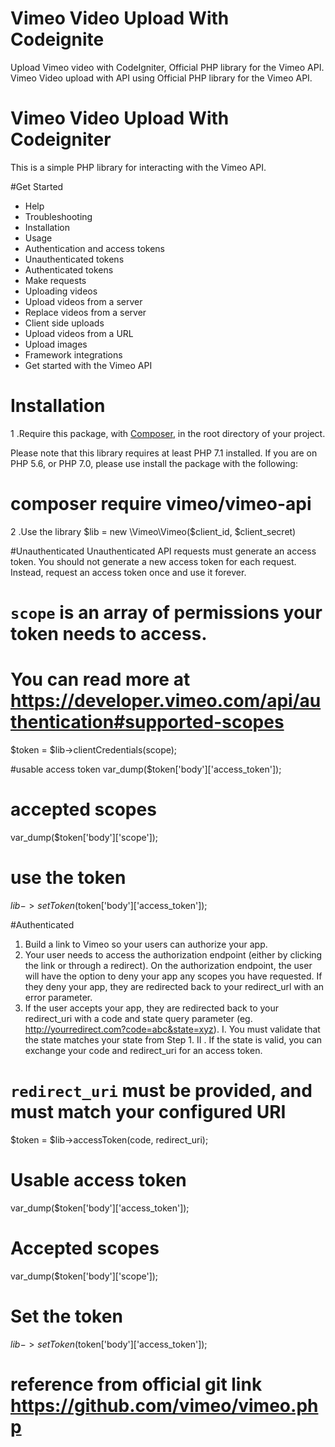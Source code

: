 # Vimeo Video Upload With Codeignite
Upload Vimeo video with CodeIgniter, Official PHP library for the Vimeo API. Vimeo Video upload with API using Official PHP library for the Vimeo API.  



# Vimeo Video Upload With Codeigniter 
This is a simple PHP library for interacting with the Vimeo API.

#Get Started
<ul>
	<li>Help</li>
	<li>Troubleshooting</li>
	<li>Installation</li>
	<li>Usage</li>
	<li>Authentication and access tokens</li>
	<li>Unauthenticated tokens</li>
	<li>Authenticated tokens</li>
	<li>Make requests</li>
	<li>Uploading videos</li>
	<li>Upload videos from a server</li>
	<li>Replace videos from a server</li>
	<li>Client side uploads</li>
	<li>Upload videos from a URL</li>
	<li>Upload images</li>
	<li>Framework integrations</li>
	<li>Get started with the Vimeo API</li>
</ul>

# Installation
1 .Require this package, with <a href="https://getcomposer.org/">Composer</a>, in the root directory of your project.

Please note that this library requires at least PHP 7.1 installed. If you are on PHP 5.6, or PHP 7.0, please use install the package with the following:

# composer require vimeo/vimeo-api

2 .Use the library $lib = new \Vimeo\Vimeo($client_id, $client_secret)

#Unauthenticated
Unauthenticated API requests must generate an access token. You should not generate a new access token for each request. Instead, request an access token once and use it forever.
# `scope` is an array of permissions your token needs to access.
# You can read more at https://developer.vimeo.com/api/authentication#supported-scopes
$token = $lib->clientCredentials(scope);

#usable access token
var_dump($token['body']['access_token']);

# accepted scopes
var_dump($token['body']['scope']);

# use the token
$lib->setToken($token['body']['access_token']);

#Authenticated
1. Build a link to Vimeo so your users can authorize your app.
2. Your user needs to access the authorization endpoint (either by clicking the link or through a redirect). On the authorization endpoint, the user will have the option to deny your app any scopes you have requested. If they deny your app, they are redirected back to your redirect_url with an error parameter.
3. If the user accepts your app, they are redirected back to your redirect_uri with a code and state query parameter (eg. http://yourredirect.com?code=abc&state=xyz).
     I. You must validate that the state matches your state from Step 1.
    II . If the state is valid, you can exchange your code and redirect_uri for an access token.
# `redirect_uri` must be provided, and must match your configured URI
$token = $lib->accessToken(code, redirect_uri);

# Usable access token
var_dump($token['body']['access_token']);

# Accepted scopes
var_dump($token['body']['scope']);

# Set the token
$lib->setToken($token['body']['access_token']);

# reference  from official git link   https://github.com/vimeo/vimeo.php 


